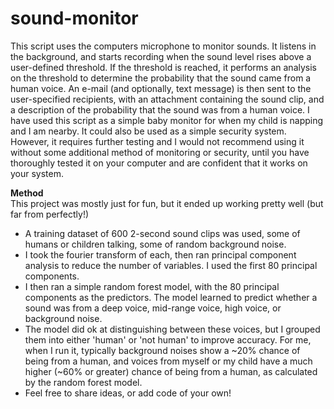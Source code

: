 # sound-monitor
This script uses the computers microphone to monitor sounds. It listens in the background, and starts recording when the sound level rises above a user-defined threshold.
If the threshold is reached, it performs an analysis on the threshold to determine the probability that the sound came from a human voice.
An e-mail (and optionally, text message) is then sent to the user-specified recipients, with an attachment containing the sound clip, and a description of the probability that the sound was from a human voice. 
I have used this script as a simple baby monitor for when my child is napping and I am nearby. It could also be used as a simple security system. However, it requires further testing and I would not recommend using it without some additional method of monitoring or security, until you have thoroughly tested it on your computer and are confident that it works on your system.  

**Method**  
This project was mostly just for fun, but it ended up working pretty well (but far from perfectly!)  
- A training dataset of 600 2-second sound clips was used, some of humans or children talking, some of random background noise. 
- I took the fourier transform of each, then ran principal component analysis to reduce the number of variables. I used the first 80 principal components.
- I then ran a simple random forest model, with the 80 principal components as the predictors. The model learned to predict whether a sound was from a deep voice, mid-range voice, high voice, or background noise.
- The model did ok at distinguishing between these voices, but I grouped them into either 'human' or 'not human' to improve accuracy. For me, when I run it, typically background noises show a ~20% chance of being from a human, and voices from myself or my child have a much higher (~60% or greater) chance of being from a human, as calculated by the random forest model.
- Feel free to share ideas, or add code of your own!
